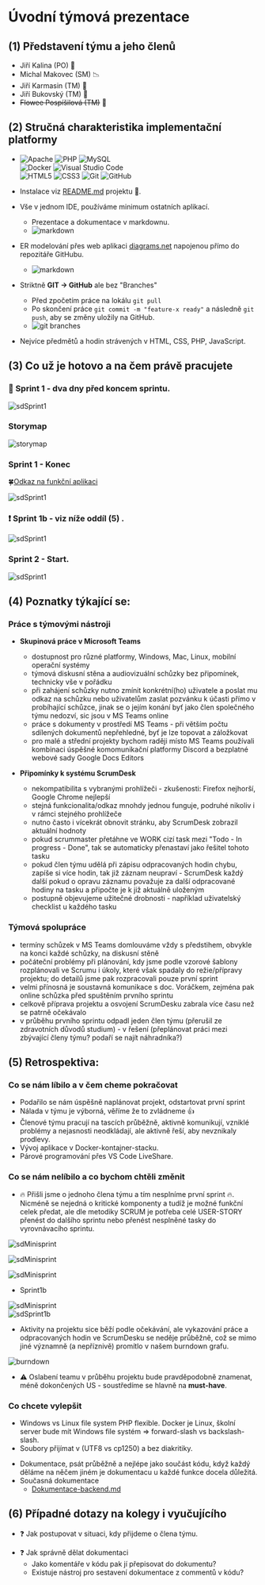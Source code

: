 # Úvodní týmová prezentace

## __(1) Představení týmu a jeho členů__
  * Jiří Kalina (PO) :pushpin:
  * Michal Makovec (SM) :chart_with_downwards_trend:
  * Jiří Karmasin (TM) :gem:
  * Jiří Bukovský (TM) :pill:
  * ~~Flowee Pospíšilová (TM)~~ :tulip:

## __(2) Stručná charakteristika implementační platformy__
   * ![Apache](https://img.shields.io/badge/apache-%23D42029.svg?style=for-the-badge&logo=apache&logoColor=white)
   ![PHP](https://img.shields.io/badge/php-%23777BB4.svg?style=for-the-badge&logo=php&logoColor=white)
   ![MySQL](https://img.shields.io/badge/mysql-%2300f.svg?style=for-the-badge&logo=mysql&logoColor=white)  
   ![Docker](https://img.shields.io/badge/docker-%230db7ed.svg?style=for-the-badge&logo=docker&logoColor=white)
   ![Visual Studio Code](https://img.shields.io/badge/Visual%20Studio%20Code-0078d7.svg?style=for-the-badge&logo=visual-studio-code&logoColor=white)  
   ![HTML5](https://img.shields.io/badge/html5-%23E34F26.svg?style=for-the-badge&logo=html5&logoColor=white)
   ![CSS3](https://img.shields.io/badge/css3-%231572B6.svg?style=for-the-badge&logo=css3&logoColor=white)
   ![Git](https://img.shields.io/badge/git-%23F05033.svg?style=for-the-badge&logo=git&logoColor=white)
   ![GitHub](https://img.shields.io/badge/github-%23121011.svg?style=for-the-badge&logo=github&logoColor=white)
   - Instalace viz [README.md](https://github.com/JKalina08/ssg_magazine) projektu :paw_prints:.
   - Vše v jednom IDE, používáme minimum ostatních aplikací.
      - Prezentace a dokumentace v markdownu.
      - ![markdown](../imgs/markdown.png)  

   - ER modelování přes web aplikaci [diagrams.net](https://app.diagrams.net/) napojenou přímo do repozitáře GitHubu.
      - ![markdown](../imgs/erd.png)  
   - Striktně __GIT -> GitHub__ ale bez "Branches"  
      - Před zpočetím práce na lokálu `git pull`
      - Po skončení práce `git commit -m "feature-x ready"` a následně `git push`, aby se změny uložily na GitHub.
      - ![git branches](../imgs/branch.png)  
   * Nejvíce předmětů a hodin strávených v HTML, CSS, PHP, JavaScript.

## __(3) Co už je hotovo a na čem právě pracujete__  

### :rocket: Sprint 1 - dva dny před koncem sprintu.
   ![sdSprint1](../imgs/sprint1.png)  

### Storymap
   ![storymap](../imgs/storymap.png)

### Sprint 1 - Konec
:four_leaf_clover:[Odkaz na funkční aplikaci](https://alpha.kts.vspj.cz/~karmasin/SSG/home.php)  

   ![sdSprint1](../imgs/sprint1end.png)

### :exclamation: Sprint 1b - viz níže oddíl (5) .
   ![sdSprint1](../imgs/sprint1b.png)  

### Sprint 2 - Start.
   ![sdSprint1](../imgs/sprint2.png)  

## __(4) Poznatky týkající se:__

### Práce s týmovými nástroji

  * __Skupinová práce v Microsoft Teams__  
    * dostupnost pro různé platformy, Windows, Mac, Linux, mobilní operační systémy
    * týmová diskusní stěna a audiovizuální schůzky bez připomínek, technicky vše v pořádku
    * při zahájení schůzky nutno zmínit konkrétní(ho) uživatele a poslat mu odkaz na schůzku nebo uživatelům zaslat pozvánku k účasti přímo v probíhající schůzce, jinak se o jejím konání byť jako člen společného týmu nedozví, sic jsou v MS Teams online
    * práce s dokumenty v prostředí MS Teams - při větším počtu sdílených dokumentů nepřehledné, byť je lze topovat a záložkovat
    * pro malé a střední projekty bychom raději místo MS Teams používali kombinaci úspěšné komomunikační platformy Discord a bezplatné webové sady Google Docs Editors

  * __Připomínky k systému ScrumDesk__
    * nekompatibilita s vybranými prohlížeči - zkušenosti: Firefox nejhorší, Google Chrome nejlepší
    * stejná funkcionalita/odkaz mnohdy jednou funguje, podruhé nikoliv i v rámci stejného prohlížeče
    * nutno často i vícekrát obnovit stránku, aby ScrumDesk zobrazil aktuální hodnoty
    * pokud scrummaster přetáhne ve WORK cizí task mezi "Todo - In progress - Done", tak se automaticky přenastaví jako řešitel tohoto tasku
    * pokud člen týmu udělá při zápisu odpracovaných hodin chybu, zapíše si více hodin, tak již záznam neupraví - ScrumDesk každý další pokud o opravu záznamu považuje za další odpracované hodiny na tasku a připočte je k již aktuálně uloženým
    * postupně objevujeme užitečné drobnosti - například uživatelský checklist u každého tasku

### Týmová spolupráce

  * termíny schůzek v MS Teams domlouváme vždy s předstihem, obvykle na konci každé schůzky, na diskusní stěně
  * počáteční problémy při plánování, kdy jsme podle vzorové šablony rozplánovali ve Scrumu i úkoly, které však spadaly do režie/přípravy projektu; do detailů jsme pak rozpracovali pouze první sprint
  * velmi přínosná je soustavná komunikace s doc. Voráčkem, zejména pak online schůzka před spuštěním prvního sprintu
  * celkově příprava projektu a osvojení ScrumDesku zabrala více času než se patrně očekávalo
  * v průběhu prvního sprintu odpadl jeden člen týmu (přerušil ze zdravotních důvodů studium) - v řešení (přeplánovat práci mezi zbývající členy týmu? podaří se najít náhradníka?)

## __(5) Retrospektiva:__

### Co se nám líbilo a v čem cheme pokračovat
  * Podařilo se nám úspěšně  naplánovat projekt, odstartovat první sprint
  * Nálada v týmu je výborná, věříme že to zvládneme 👍
  * Členové týmu pracují na tascích průběžně, aktivně komunikují, vzniklé problémy a nejasnosti neodkládají, ale aktivně řeší, aby nevznikaly prodlevy.
  * Vývoj aplikace v Docker-kontajner-stacku.
  * Párové programování přes VS Code LiveShare.

### Co se nám nelíbilo a co bychom chtěli změnit
  * :fire: Přišli jsme o jednoho člena týmu a tím nesplníme první sprint :fire:. Nicméně se nejedná o kritické komponenty a tudíž je možné funkční celek předat, ale dle metodiky SCRUM je potřeba celé USER-STORY přenést do dalšího sprintu nebo přenést nesplněné tasky do vyrovnávacího sprintu.

   ![sdMinisprint](../imgs/prezentace1_sprinty.png)  

   ![sdMinisprint](../imgs/prezentace1_scrumdesk_01.png)
   
   ![sdMinisprint](../imgs/prezentace1_scrumdesk_02.png)  

  * Sprint1b 

   ![sdMinisprint](../imgs/minisprint.png)  
   ![sdSprint1b](../imgs/sprint1b.png)  

  * Aktivity na projektu sice běží podle očekávání, ale vykazování práce a odpracovaných hodin ve ScrumDesku se neděje průběžně, což se mimo jiné významně (a nepříznivě) promítlo v našem burndown grafu.

  ![burndown](../imgs/burndown.png)  

  - :warning: Oslabení teamu v průběhu projektu bude pravděpodobně znamenat, méně dokončených US - soustředíme se hlavně na __must-have__.

### Co chcete vylepšit
  * Windows vs Linux file system PHP flexible. Docker je Linux, školní server bude mít Windows file systém => forward-slash vs backslash-slash.
  * Soubory přijímat v (UTF8 vs cp1250) a bez diakritiky.
  - Dokumentace, psát průběžně a nejlépe jako součást kódu, když každý děláme na něčem jiném je dokumentacu u každé funkce docela důležitá.
  - Současná dokumentace
      - [Dokumentace-backend.md](https://github.com/JKalina08/ssg_magazine/blob/main/docs/Dokumentace-backend.md)


## __(6) Případné dotazy na kolegy i vyučujícího__
* :question: Jak postupovat v situaci, kdy přijdeme o člena týmu.
- :question: Jak správně dělat dokumentaci
    -  Jako komentáře v kódu pak jí přepisovat do dokumentu? 
    - Existuje nástroj pro sestavení dokumentace z commentů v kódu?
